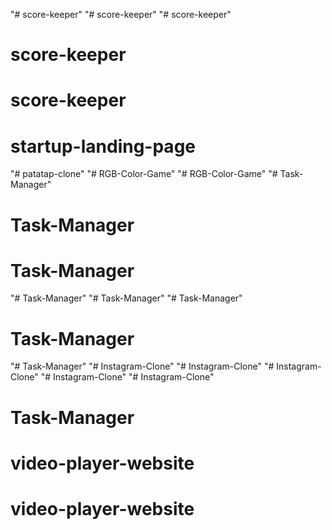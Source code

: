 "# score-keeper" 
"# score-keeper" 
"# score-keeper" 
# score-keeper
# score-keeper
# startup-landing-page
"# patatap-clone" 
"# RGB-Color-Game" 
"# RGB-Color-Game" 
"# Task-Manager" 
# Task-Manager
# Task-Manager
"# Task-Manager" 
"# Task-Manager" 
"# Task-Manager" 
# Task-Manager
"# Task-Manager" 
"# Instagram-Clone" 
"# Instagram-Clone" 
"# Instagram-Clone" 
"# Instagram-Clone" 
"# Instagram-Clone" 
# Task-Manager
# video-player-website
# video-player-website
